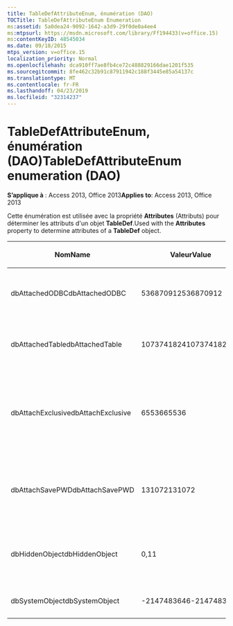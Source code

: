 ```yaml
---
title: TableDefAttributeEnum, énumération (DAO)
TOCTitle: TableDefAttributeEnum Enumeration
ms:assetid: 5a0dea24-9092-1642-a3d9-29f0de0a4ee4
ms:mtpsurl: https://msdn.microsoft.com/library/Ff194433(v=office.15)
ms:contentKeyID: 48545034
ms.date: 09/18/2015
mtps_version: v=office.15
localization_priority: Normal
ms.openlocfilehash: dca910ff7ae8fb4ce72c488829166dae1201f535
ms.sourcegitcommit: 8fe462c32b91c87911942c188f3445e85a54137c
ms.translationtype: MT
ms.contentlocale: fr-FR
ms.lasthandoff: 04/23/2019
ms.locfileid: "32314237"
---
```

# <a name="tabledefattributeenum-enumeration-dao"></a><span data-ttu-id="b76af-102">TableDefAttributeEnum, énumération (DAO)</span><span class="sxs-lookup"><span data-stu-id="b76af-102">TableDefAttributeEnum enumeration (DAO)</span></span>


<span data-ttu-id="b76af-103">**S’applique à** : Access 2013, Office 2013</span><span class="sxs-lookup"><span data-stu-id="b76af-103">**Applies to**: Access 2013, Office 2013</span></span>

<span data-ttu-id="b76af-104">Cette énumération est utilisée avec la propriété **Attributes** (Attributs) pour déterminer les attributs d'un objet **TableDef**.</span><span class="sxs-lookup"><span data-stu-id="b76af-104">Used with the **Attributes** property to determine attributes of a **TableDef** object.</span></span>

<table>
<colgroup>
<col style="width: 33%" />
<col style="width: 33%" />
<col style="width: 33%" />
</colgroup>
<thead>
<tr class="header">
<th><p><span data-ttu-id="b76af-105">Nom</span><span class="sxs-lookup"><span data-stu-id="b76af-105">Name</span></span></p></th>
<th><p><span data-ttu-id="b76af-106">Valeur</span><span class="sxs-lookup"><span data-stu-id="b76af-106">Value</span></span></p></th>
<th><p><span data-ttu-id="b76af-107">Description</span><span class="sxs-lookup"><span data-stu-id="b76af-107">Description</span></span></p></th>
</tr>
</thead>
<tbody>
<tr class="odd">
<td><p><span data-ttu-id="b76af-108">dbAttachedODBC</span><span class="sxs-lookup"><span data-stu-id="b76af-108">dbAttachedODBC</span></span></p></td>
<td><p><span data-ttu-id="b76af-109">536870912</span><span class="sxs-lookup"><span data-stu-id="b76af-109">536870912</span></span></p></td>
<td><p><span data-ttu-id="b76af-110">Table de base de données ODBC attachée.</span><span class="sxs-lookup"><span data-stu-id="b76af-110">Linked ODBC database table.</span></span></p></td>
</tr>
<tr class="even">
<td><p><span data-ttu-id="b76af-111">dbAttachedTable</span><span class="sxs-lookup"><span data-stu-id="b76af-111">dbAttachedTable</span></span></p></td>
<td><p><span data-ttu-id="b76af-112">1073741824</span><span class="sxs-lookup"><span data-stu-id="b76af-112">1073741824</span></span></p></td>
<td><p><span data-ttu-id="b76af-113">Table de base de données non ODBC attachée.</span><span class="sxs-lookup"><span data-stu-id="b76af-113">Linked non-ODBC database table.</span></span></p></td>
</tr>
<tr class="odd">
<td><p><span data-ttu-id="b76af-114">dbAttachExclusive</span><span class="sxs-lookup"><span data-stu-id="b76af-114">dbAttachExclusive</span></span></p></td>
<td><p><span data-ttu-id="b76af-115">65536</span><span class="sxs-lookup"><span data-stu-id="b76af-115">65536</span></span></p></td>
<td><p><span data-ttu-id="b76af-116">Ouvre une table du moteur de base de données Microsoft Access attachée en mode exclusif.</span><span class="sxs-lookup"><span data-stu-id="b76af-116">Opens a linked Microsoft Access database engine table for exclusive use.</span></span></p></td>
</tr>
<tr class="even">
<td><p><span data-ttu-id="b76af-117">dbAttachSavePWD</span><span class="sxs-lookup"><span data-stu-id="b76af-117">dbAttachSavePWD</span></span></p></td>
<td><p><span data-ttu-id="b76af-118">131072</span><span class="sxs-lookup"><span data-stu-id="b76af-118">131072</span></span></p></td>
<td><p><span data-ttu-id="b76af-119">Enregistre l'identité et le mot de passe de l'utilisateur pour la table distante attachée.</span><span class="sxs-lookup"><span data-stu-id="b76af-119">Saves user ID and password for linked remote table.</span></span></p></td>
</tr>
<tr class="odd">
<td><p><span data-ttu-id="b76af-120">dbHiddenObject</span><span class="sxs-lookup"><span data-stu-id="b76af-120">dbHiddenObject</span></span></p></td>
<td><p><span data-ttu-id="b76af-121">0,1</span><span class="sxs-lookup"><span data-stu-id="b76af-121">1</span></span></p></td>
<td><p><span data-ttu-id="b76af-122">Table masquée (pour une utilisation temporaire).</span><span class="sxs-lookup"><span data-stu-id="b76af-122">Hidden table (for temporary use).</span></span></p></td>
</tr>
<tr class="even">
<td><p><span data-ttu-id="b76af-123">dbSystemObject</span><span class="sxs-lookup"><span data-stu-id="b76af-123">dbSystemObject</span></span></p></td>
<td><p><span data-ttu-id="b76af-124">-2147483646</span><span class="sxs-lookup"><span data-stu-id="b76af-124">-2147483646</span></span></p></td>
<td><p><span data-ttu-id="b76af-125">Table système.</span><span class="sxs-lookup"><span data-stu-id="b76af-125">System table.</span></span></p></td>
</tr>
</tbody>
</table>

